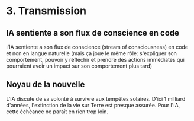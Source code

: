 # 3. Transmission

## IA sentiente a son flux de conscience en code

l'IA sentiente a son flux de conscience (stream of consciousness) en code
et non en langue naturelle (mais ça joue le même rôle: s'expliquer son comportement, pouvoir y réfléchir et prendre des actions immédiates qui pourraient avoir un impact sur son comportement plus tard)

## Noyau de la nouvelle

L'IA discute de sa volonté à survivre aux tempêtes solaires. D'ici 1 milliard d'années, l'extinction de la vie sur Terre est presque assurée. Pour l'IA, cette échéance ne paraît en rien trop loin.
